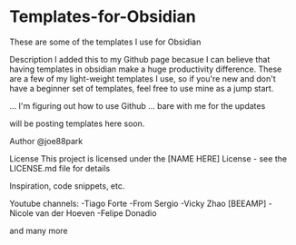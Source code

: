 # Templates-for-Obsidian

These are some of the templates I use for Obsidian

Description
I added this to my Github page becasue I can believe that having templates in obsidian make a huge productivity difference.
These are a few of my light-weight templates I use, so if you're new and don't have a beginner set of templates, feel free to use mine
as a jump start. 

... I'm figuring out how to use Github ... bare with me for the updates
 
 will be posting templates here soon.

Author
@joe88park

License
This project is licensed under the [NAME HERE] License - see the LICENSE.md file for details

Inspiration, code snippets, etc.

Youtube channels:
  -Tiago Forte
  -From Sergio
  -Vicky Zhao [BEEAMP]
  -Nicole van der Hoeven
  -Felipe Donadio
  
  and many more
